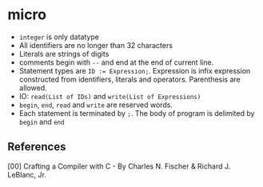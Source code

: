# micro

- `integer` is only datatype
- All identifiers are no longer than 32 characters
- Literals are strings of digits
- comments begin with `--` and end at the end of current line.
- Statement types are `ID := Expression;`. Expression is infix expression constructed from identifiers, literals and operators. Parenthesis are allowed.
- IO: `read(List of IDs)` and `write(List of Expressions)`
- `begin`, `end`, `read` and `write` are reserved words.
- Each statement is terminated by `;`. The body of program is delimited by `begin` and `end`

## References

[00] Crafting a Compiler with C - By Charles N. Fischer & Richard J. LeBlanc, Jr.
